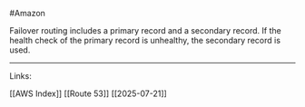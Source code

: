 #Amazon 

Failover routing includes a primary record and a secondary record. If the health check of the primary record is unhealthy, the secondary record is used. 

---
Links:

[[AWS Index]]
[[Route 53]]
[[2025-07-21]]
